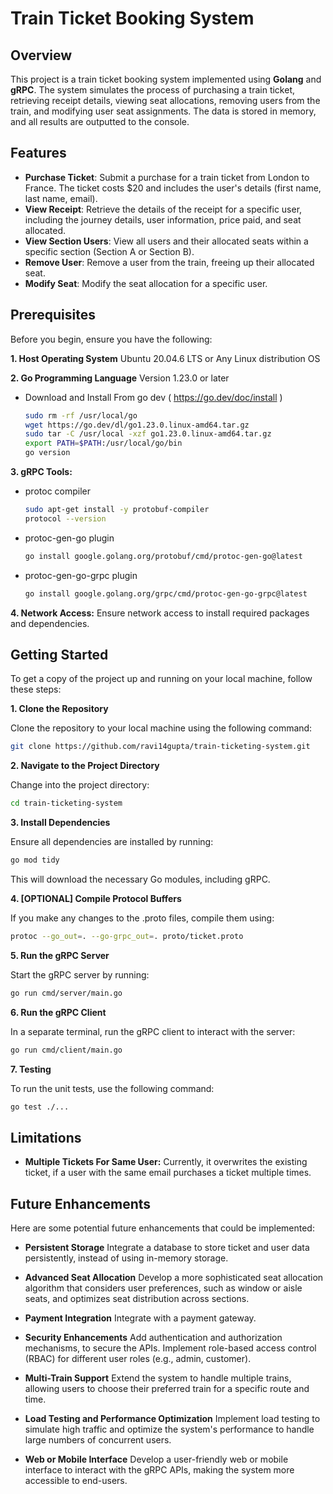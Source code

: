 # Train Ticket Booking System

## Overview
This project is a train ticket booking system implemented using **Golang** and **gRPC**. The system simulates the process of purchasing a train ticket, retrieving receipt details, viewing seat allocations, removing users from the train, and modifying user seat assignments. The data is stored in memory, and all results are outputted to the console.

## Features
- **Purchase Ticket**: Submit a purchase for a train ticket from London to France. The ticket costs $20 and includes the user's details (first name, last name, email).
- **View Receipt**: Retrieve the details of the receipt for a specific user, including the journey details, user information, price paid, and seat allocated.
- **View Section Users**: View all users and their allocated seats within a specific section (Section A or Section B).
- **Remove User**: Remove a user from the train, freeing up their allocated seat.
- **Modify Seat**: Modify the seat allocation for a specific user.

## Prerequisites
Before you begin, ensure you have the following:

**1. Host Operating System**
Ubuntu 20.04.6 LTS or Any Linux distribution OS

**2. Go Programming Language**
Version 1.23.0 or later 
- Download and Install From go dev ( https://go.dev/doc/install )
  ```bash
  sudo rm -rf /usr/local/go
  wget https://go.dev/dl/go1.23.0.linux-amd64.tar.gz
  sudo tar -C /usr/local -xzf go1.23.0.linux-amd64.tar.gz
  export PATH=$PATH:/usr/local/go/bin
  go version
  ```

**3. gRPC Tools:**
- protoc compiler
  ```bash
  sudo apt-get install -y protobuf-compiler
  protocol --version
  ```
- protoc-gen-go plugin
  ```bash
  go install google.golang.org/protobuf/cmd/protoc-gen-go@latest
  ```
- protoc-gen-go-grpc plugin
  ```bash
  go install google.golang.org/grpc/cmd/protoc-gen-go-grpc@latest
  ```

**4. Network Access:**
Ensure network access to install required packages and dependencies.

## Getting Started
To get a copy of the project up and running on your local machine, follow these steps:

**1. Clone the Repository**

Clone the repository to your local machine using the following command:
```bash
git clone https://github.com/ravi14gupta/train-ticketing-system.git
```

**2. Navigate to the Project Directory**

Change into the project directory:
```bash
cd train-ticketing-system
```

**3. Install Dependencies**

Ensure all dependencies are installed by running:
```bash
go mod tidy
```
This will download the necessary Go modules, including gRPC.

**4. [OPTIONAL] Compile Protocol Buffers**

If you make any changes to the .proto files, compile them using:
```bash
protoc --go_out=. --go-grpc_out=. proto/ticket.proto
```

**5. Run the gRPC Server**

Start the gRPC server by running:
```bash
go run cmd/server/main.go
```

**6. Run the gRPC Client**

In a separate terminal, run the gRPC client to interact with the server:
```bash
go run cmd/client/main.go
```

**7. Testing**

To run the unit tests, use the following command:
```bash
go test ./...
```
## Limitations
- **Multiple Tickets For Same User:**
  Currently, it overwrites the existing ticket, if a user with the same email purchases a ticket multiple times.

## Future Enhancements
Here are some potential future enhancements that could be implemented:

- **Persistent Storage**
Integrate a database to store ticket and user data persistently, instead of using in-memory storage.

- **Advanced Seat Allocation**
Develop a more sophisticated seat allocation algorithm that considers user preferences, such as window or aisle seats, and optimizes seat distribution across sections.

- **Payment Integration**
Integrate with a payment gateway.

- **Security Enhancements**
Add authentication and authorization mechanisms, to secure the APIs. Implement role-based access control (RBAC) for different user roles (e.g., admin, customer).

- **Multi-Train Support**
Extend the system to handle multiple trains, allowing users to choose their preferred train for a specific route and time.

- **Load Testing and Performance Optimization**
Implement load testing to simulate high traffic and optimize the system's performance to handle large numbers of concurrent users.

- **Web or Mobile Interface**
Develop a user-friendly web or mobile interface to interact with the gRPC APIs, making the system more accessible to end-users.
